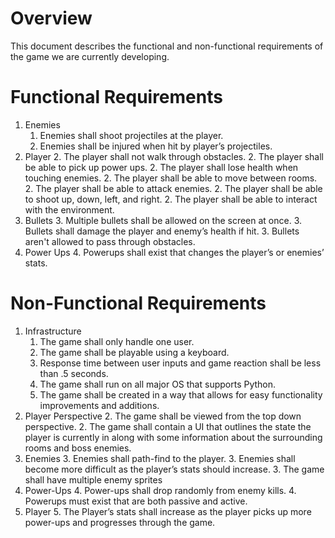 # Overview
This document describes the functional and non-functional requirements of the game we are currently developing.

# Functional Requirements
1. Enemies
   1. Enemies shall shoot projectiles at the player.
   1. Enemies shall be injured when hit by player’s projectiles.
2. Player
   2. The player shall not walk through obstacles.
   2. The player shall be able to pick up power ups.
   2. The player shall lose health when touching enemies.
   2. The player shall be able to move between rooms.
   2. The player shall be able to attack enemies.
   2. The player shall be able to shoot up, down, left, and right.
   2. The player shall be able to interact with the environment.
3. Bullets
   3. Multiple bullets shall be allowed on the screen at once.
   3. Bullets shall damage the player and enemy’s health if hit.
   3. Bullets aren't allowed to pass through obstacles.
4. Power Ups
   4. Powerups shall exist that changes the player’s or enemies’ stats. 

# Non-Functional Requirements
1. Infrastructure
   1. The game shall only handle one user.
   1. The game shall be playable using a keyboard.
   1. Response time between user inputs and game reaction shall be less than .5 seconds.
   1. The game shall run on all major OS that supports Python.
   1. The game shall be created in a way that allows for easy functionality improvements and additions.
2. Player Perspective
   2. The game shall be viewed from the top down perspective.
   2. The game shall contain a UI that outlines the state the player is currently in along with some information about the surrounding rooms and boss enemies.
3. Enemies
   3. Enemies shall path-find to the player.
   3. Enemies shall become more difficult as the player’s stats should increase.
   3. The game shall have multiple enemy sprites
4. Power-Ups
   4. Power-ups shall drop randomly from enemy kills.
   4. Powerups must exist that are both passive and active.
5. Player
   5. The Player’s stats shall increase as the player picks up more power-ups and progresses through the game. 
